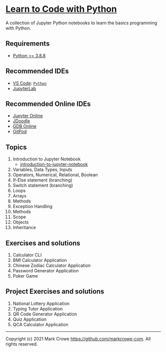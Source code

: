# [Learn to Code with Python](https://github.com/markcrowe-com/learntocode.jupyter.py/)

A collection of Jupyter Python notebooks to learn the basics programming with Python.

## Requirements

- [Python >= 3.8.8](https://www.python.org/downloads/)

## Recommended IDEs

- [VS Code](https://code.visualstudio.com/): [`Python`](https://code.visualstudio.com/docs/languages/python)
- [JupyterLab](https://jupyter.org/install.html)

## Recommended Online IDEs

- [Jupyter Online](https://jupyter.org/try)
- [JDoodle](https://www.jdoodle.com/python3-programming-online/)
- [GDB Online](https://www.onlinegdb.com/online_python_debugger)
- [GitPod](https://gitpod.io/)

## Topics

1. Introduction to Jupyter Notebook
    - [introduction-to-jupyter-notebook](./topic-01-01-introduction-to-jupyter-notebook/introduction-to-jupyter-notebook.ipynb)
2. Variables, Data Types, Inputs
3. Operators, Numerical, Relational, Boolean
4. If-Else statement (branching)
5. Switch statement (branching)
6. Loops
7. Arrays
8. Methods
9. Exception Handling
10. Methods
11. Scope
12. Objects
13. Inheritance

## Exercises and solutions

1. Calculator CLI
2. BMI Calculator Application
3. Chinese Zodiac Calculator Application
4. Password Generator Application
5. Poker Game

## Project Exercises and solutions

1. National Lottery Application
2. Typing Tutor Application
3. QR Code Generator Application
4. Quiz Application
5. QCA Calculator Application

---
Copyright (c) 2021 Mark Crowe <https://github.com/markcrowe-com>. All rights reserved.
